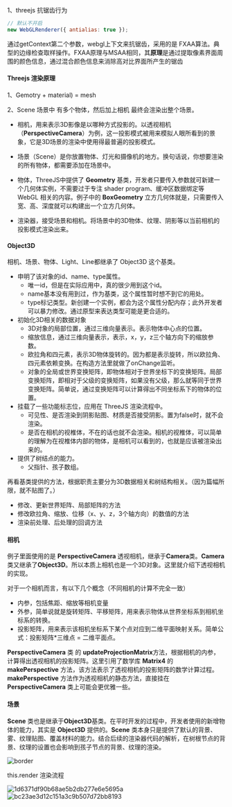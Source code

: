 1、threejs 抗锯齿行为

```js
// 默认不开启
new WebGLRenderer({ antialias: true });
```

通过getContext第二个参数，webgl上下文来抗锯齿，采用的是 FXAA算法。典型的边缘检查取样操作。FXAA原理与MSAA相同，其**原理**是通过提取像素界面周围的颜色信息，通过混合颜色信息来消除高对比界面所产生的锯齿





#### Threejs 渲染原理

1、Gemotry + material) = mesh

2、Scene 场景中 有多个物体，然后加上相机  最终会渲染出整个场景。

* 相机，用来表示3D影像是以哪种方式投影的。以透视相机（**PerspectiveCamera**）为例，这一投影模式被用来模拟人眼所看到的景象，它是3D场景的渲染中使用得最普遍的投影模式。

* 场景（Scene）是你放置物体、灯光和摄像机的地方。换句话说，你想要渲染的所有物体，都需要添加在场景中。

* 物体，ThreeJS中提供了 **Geometry** 基类，开发者只要传入参数就可新建一个几何体实例，不需要过于专注 shader program、缓冲区数据绑定等 WebGL 相关的内容。例子中的 **BoxGeometry** 立方几何体就是，只需要传入宽、高、深度就可以构建出一个立方几何体。

* 渲染器，接受场景和相机。将场景中的3D物体、纹理、阴影等以当前相机的投影模式渲染出来。



#### Object3D

相机、场景、物体、Light、Line都继承了 Object3D 这个基类。

- 申明了该对象的id、name、type属性。
  - 唯一id，但是在实际应用中，真的很少用到这个id。
  - name基本没有用到过，作为基类，这个属性暂时想不到它的用处。
  - type标记类型。新创建一个实例，都会为这个属性分配内存；此外开发者可以暴力修改。通过原型来表达类型可能是更合适的。
- 初始化3D相关的数据对象
  - 3D对象的局部位置，通过三维向量表示。表示物体中心点的位置。
  - 缩放信息，通过三维向量表示，表示，x，y，z三个轴方向下的缩放参数。
  - 欧拉角和四元素，表示3D物体旋转的。因为都是表示旋转，所以欧拉角、四元素依赖变换。在构造方法里就做了onChange监听。
  - 对象的全局或世界变换矩阵，即物体相对于世界坐标下的变换矩阵。局部变换矩阵，即相对于父级的变换矩阵，如果没有父级，那么就等同于世界变换矩阵。简单说，通过变换矩阵可以计算得出不同坐标系下的物体的位置。
- 挂载了一些功能标志位，应用在 ThreeJS 渲染流程中。
  - 可见性、是否渲染到阴影贴图、材质是否接受阴影。置为false时，就不会渲染。
  - 是否在相机的视椎体，不在的话也就不会渲染。相机的视椎体，可以简单的理解为在视椎体内部的物体，是相机可以看到的，也就是应该被渲染出来的。
- 提供了树结点的能力。
  - 父指针、孩子数组。

再看基类提供的方法，根据职责主要分为3D数据相关和树结构相关。（因为篇幅所限，就不贴图了。）

- 修改、更新世界矩阵、局部矩阵的方法
- 修改欧拉角、缩放、位移（x、y、z，3个轴方向）的数值的方法
- 渲染前处理、后处理的回调方法



#### 相机

例子里面使用的是 **PerspectiveCamera** 透视相机，继承于**Camera**类。**Camera**类又继承了**Object3D**。所以本质上相机也是一个3D对象。这里就介绍下透视相机的实现。

对于一个相机而言，有以下几个概念（不同相机的计算不完全一致）

- 内参，包括焦距、缩放等相机变量
- 外参，简单说就是旋转矩阵、平移矩阵，用来表示物体从世界坐标系到相机坐标系的转换。
- 投影矩阵，用来表示该相机坐标系下某个点对应到二维平面映射关系。简单公式：投影矩阵*三维点 = 二维平面点。

**PerspectiveCamera** 类 的 **updateProjectionMatrix**方法，根据相机的内参，计算得出透视相机的投影矩阵。这里引用了数学库 **Matrix4** 的 **makePerspective** 方法，该方法表示了透视相机的投影矩阵的数学计算过程。**makePerspective** 方法作为透视相机的静态方法，直接挂在 **PerspectiveCamera** 类上可能会更优雅一些。



#### 场景

**Scene** 类也是继承于**Object3D**基类。在平时开发的过程中，开发者使用的新增物体的能力，其实是 **Object3D** 提供的。**Scene** 类本身只是提供了默认的背景、雾、纹理贴图、覆盖材料的能力。结合后续的渲染器代码的解析，在树根节点的背景、纹理的设置也会影响到孩子节点的背景、纹理的渲染。

![border](https://p6-juejin.byteimg.com/tos-cn-i-k3u1fbpfcp/f390f63339c94b29b75eae890ae08623~tplv-k3u1fbpfcp-zoom-in-crop-mark:1512:0:0:0.awebp?)





this.render 渲染流程

![1d6371df90b68ae5b2db277e6e5695a](C:\Users\shiyao\Desktop\可视化\image\1d6371df90b68ae5b2db277e6e5695a.png)![bc23ae3d12c151a3c9b507d72bb8193](C:\Users\shiyao\Desktop\可视化\image\bc23ae3d12c151a3c9b507d72bb8193.png)